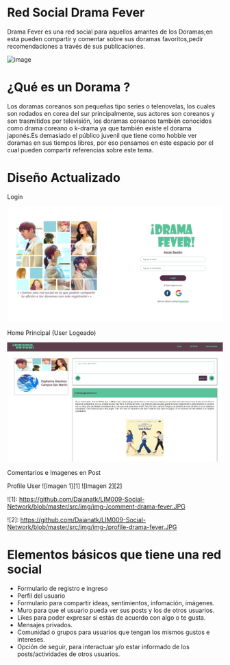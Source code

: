 # Red Social Drama Fever

Drama Fever es una red social para aquellos amantes de los Doramas;en esta pueden compartir y comentar sobre sus doramas favoritos,pedir recomendaciones a través de sus publicaciones.

![image](https://github.com/Daianatk/LIM009-Social-Network/blob/master/src/img/img-/logo.png=50x50)


# ¿Qué es un Dorama ?

Los doramas coreanos son pequeñas tipo series o telenovelas, los cuales son rodados en corea del sur principalmente, sus actores son coreanos y son trasmitidos por televisión, los doramas coreanos también conocidos como drama coreano o k-drama ya que también existe el dorama japonés.Es demasiado el público juvenil que tiene como hobbie ver doramas en sus tiempos libres, por eso pensamos en este espacio por el cual pueden compartir referencias sobre este tema.

# Diseño Actualizado

Login

![image](https://github.com/Daianatk/LIM009-Social-Network/blob/master/src/img/img-/logeo-drama-fever.JPG)

Home Principal (User Logeado)

![image](https://github.com/Daianatk/LIM009-Social-Network/blob/master/src/img/img-/home-drama-fever.JPG)

Comentarios e Imagenes en Post

Profile User
![Imagen 1][1]  ![Imagen 2][2]

![1]: https://github.com/Daianatk/LIM009-Social-Network/blob/master/src/img/img-/comment-drama-fever.JPG

![2]: https://github.com/Daianatk/LIM009-Social-Network/blob/master/src/img/img-/profile-drama-fever.JPG

# Elementos básicos que tiene una red social
   * Formulario de registro e ingreso
   * Perfil del usuario
   * Formulario para compartir ideas, sentimientos, infomación, imágenes.
   * Muro para que el usuario pueda ver sus posts y los de otros usuarios.
   * Likes para poder expresar si estás de acuerdo con algo o te gusta.
   * Mensajes privados.
   * Comunidad o grupos para usuarios que tengan los mismos gustos e intereses.
   * Opción de seguir, para interactuar y/o estar informado de los posts/actividades de otros usuarios.